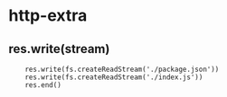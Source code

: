 # http-extra

## res.write(stream)

```
    res.write(fs.createReadStream('./package.json'))
    res.write(fs.createReadStream('./index.js'))
    res.end()
```